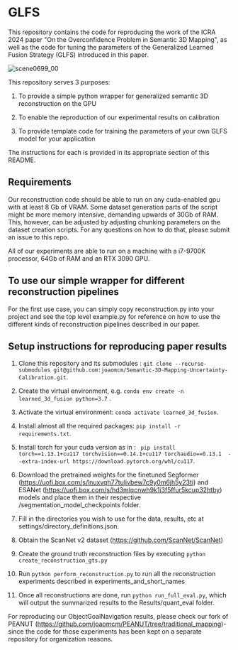 # GLFS
This repository contains the code for reproducing the work of the ICRA 2024 paper "On the Overconfidence Problem in Semantic 3D Mapping", as well as the code for tuning the parameters of the Generalized Learned Fusion Strategy (GLFS) introduced in this paper.


![scene0699_00](https://github.com/joaomcm/Semantic-3D-Mapping-Uncertainty-Calibration/assets/27590978/17eadbbc-0915-493e-ba56-92144e73442e)

This repository serves 3 purposes: 

1) To provide a simple python wrapper for generalized semantic 3D reconstruction on the GPU

2) To enable the reproduction of our experimental results on calibration

3) To provide template code for training the parameters of your own GLFS model for your application

The instructions for each is provided in its appropriate section of this README.

## Requirements

Our reconstruction code should be able to run on any cuda-enabled gpu with at least 8 Gb of VRAM. Some dataset generation parts of the script might be more memory intensive, demanding upwards of 30Gb of RAM. This, however, can be adjusted by adjusting chunking parameters on the dataset creation scripts. For any questions on how to do that, please submit an issue to this repo. 

All of our experiments are able to run on a machine with a i7-9700K processor, 64Gb of RAM and an RTX 3090 GPU. 

## To use our simple wrapper for different reconstruction pipelines

For the first use case, you can simply copy reconstruction.py into your project and see the top level example.py for reference on how to use the different kinds of reconstruction pipelines described in our paper.

## Setup instructions for reproducing paper results

1) Clone this repository and its submodules : ``` git clone --recurse-submodules git@github.com:joaomcm/Semantic-3D-Mapping-Uncertainty-Calibration.git ```.

2) Create the virtual environment, e.g. ``` conda env create -n learned_3d_fusion python=3.7 ``` .

3) Activate the virtual environment: ``` conda activate learned_3d_fusion ```.

4) Install almost all the required packages: ``` pip install -r requirements.txt ```.

5) Install torch for your cuda version as in : ```  pip install torch==1.13.1+cu117 torchvision==0.14.1+cu117 torchaudio==0.13.1  --extra-index-url https://download.pytorch.org/whl/cu117 ```.

6) Download the pretrained weights for the finetuned Segformer (https://uofi.box.com/s/lnuxvqh77tulivbew7c9y0m6jh5y23ti) and ESANet (https://uofi.box.com/s/hd3mlqcnwh9k1i3f5ffur5kcup32htby) models and place them in their respective /segmentation_model_checkpoints folder.

7) Fill in the directories you wish to use for the data, results, etc at settings/directory_definitions.json.

8) Obtain the ScanNet v2 dataset (https://github.com/ScanNet/ScanNet)

9) Create the ground truth reconstruction files by executing ```python create_reconstruction_gts.py```

10) Run ```python perform_reconstruction.py``` to run all the reconstruction experiments described in experiments_and_short_names

11) Once all reconstructions are done, run ```python run_full_eval.py```, which will output the summarized results to the Results/quant_eval folder.


For reproducing our ObjectGoalNavigation results, please check our fork of PEANUT (https://github.com/joaomcm/PEANUT/tree/traditional_mapping)- since the code for those experiments has been kept on a separate repository for organization reasons. 

